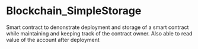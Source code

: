 # Blockchain_SimpleStorage
Smart contract to denonstrate deployment and storage of a smart contract while maintaining and keeping track of the contract owner. 
Also able to read value of the account after deployment 
